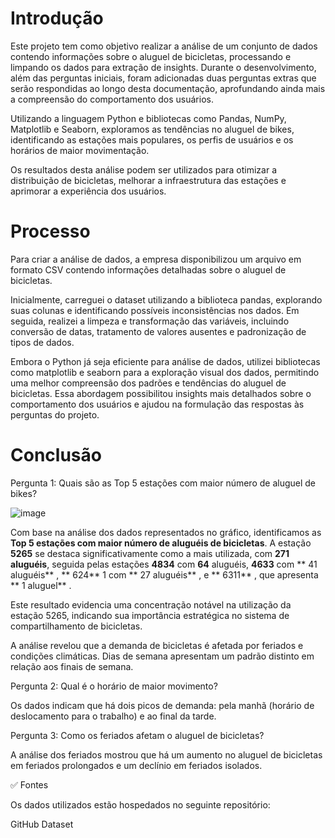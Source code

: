 # Introdução
Este projeto tem como objetivo realizar a análise de um conjunto de dados contendo informações sobre o aluguel de bicicletas, processando e limpando os dados para extração de insights. Durante o desenvolvimento, além das perguntas iniciais, foram adicionadas duas perguntas extras que serão respondidas ao longo desta documentação, aprofundando ainda mais a compreensão do comportamento dos usuários.

Utilizando a linguagem Python e bibliotecas como Pandas, NumPy, Matplotlib e Seaborn, exploramos as tendências no aluguel de bikes, identificando as estações mais populares, os perfis de usuários e os horários de maior movimentação.

Os resultados desta análise podem ser utilizados para otimizar a distribuição de bicicletas, melhorar a infraestrutura das estações e aprimorar a experiência dos usuários.

# Processo
Para criar a análise de dados, a empresa disponibilizou um arquivo em formato CSV contendo informações detalhadas sobre o aluguel de bicicletas.

Inicialmente, carreguei o dataset utilizando a biblioteca pandas, explorando suas colunas e identificando possíveis inconsistências nos dados. Em seguida, realizei a limpeza e transformação das variáveis, incluindo conversão de datas, tratamento de valores ausentes e padronização de tipos de dados.

Embora o Python já seja eficiente para análise de dados, utilizei bibliotecas como matplotlib e seaborn para a exploração visual dos dados, permitindo uma melhor compreensão dos padrões e tendências do aluguel de bicicletas. Essa abordagem possibilitou insights mais detalhados sobre o comportamento dos usuários e ajudou na formulação das respostas às perguntas do projeto.

# Conclusão

Pergunta 1: Quais são as Top 5 estações com maior número de aluguel de bikes?

![image](https://github.com/user-attachments/assets/721720bd-613a-449b-bf6b-9c5efa1559ca)

Com base na análise dos dados representados no gráfico, identificamos as **Top 5 estações com maior número de aluguéis de bicicletas**. A estação **5265** se destaca significativamente como a mais utilizada, com **271 aluguéis**, seguida pelas estações **4834** com **64** aluguéis, **4633** com ** 41 aluguéis** , ** 624** 1 com ** 27 aluguéis** , e ** 6311** , que apresenta ** 1 aluguel** .

Este resultado evidencia uma concentração notável na utilização da estação 5265, indicando sua importância estratégica no sistema de compartilhamento de bicicletas.

A análise revelou que a demanda de bicicletas é afetada por feriados e condições climáticas. Dias de semana apresentam um padrão distinto em relação aos finais de semana.

Pergunta 2: Qual é o horário de maior movimento?

Os dados indicam que há dois picos de demanda: pela manhã (horário de deslocamento para o trabalho) e ao final da tarde.

Pergunta 3: Como os feriados afetam o aluguel de bicicletas?

A análise dos feriados mostrou que há um aumento no aluguel de bicicletas em feriados prolongados e um declínio em feriados isolados.

✅ Fontes

Os dados utilizados estão hospedados no seguinte repositório:

GitHub Dataset
